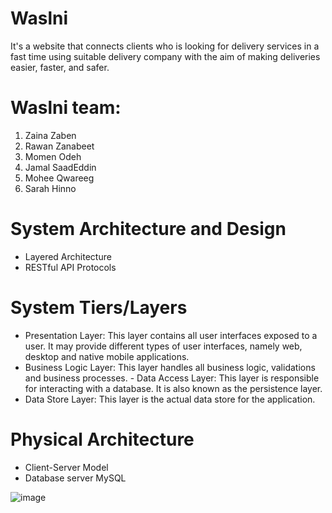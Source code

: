 # Waslni
It's a website that connects clients who is looking for delivery services in a fast time using suitable delivery company with the aim of making deliveries easier, faster, and safer.

# Waslni team:
1.	Zaina Zaben
2.	Rawan Zanabeet
3.	Momen Odeh
4.	Jamal SaadEddin
5.	Mohee Qwareeg
6.	Sarah Hinno

# System Architecture and Design
- Layered Architecture
- RESTful API Protocols

# System Tiers/Layers
- Presentation Layer: This layer contains all user interfaces exposed to a user. It may provide different types of user interfaces, namely web, desktop and native mobile applications. 
- Business Logic Layer: This layer handles all business logic, validations and business processes.
-​ Data Access Layer: This layer is responsible for interacting with a database. It is also known as the persistence layer. ​
- Data Store Layer: This layer is the actual data store for the application.

# Physical Architecture
- Client-Server Model
- Database server MySQL

![image](https://github.com/ZainaZaben/Waslni/assets/103901228/e806a413-80fd-4124-9b75-d404e392f094)



